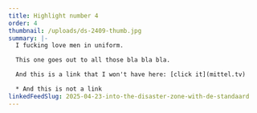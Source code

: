 ```yaml
---
title: Highlight number 4
order: 4
thumbnail: /uploads/ds-2409-thumb.jpg
summary: |-
  I fucking love men in uniform.

  This one goes out to all those bla bla bla.

  And this is a link that I won't have here: [click it](mittel.tv)

  * And this is not a link
linkedFeedSlug: 2025-04-23-into-the-disaster-zone-with-de-standaard
---
```

